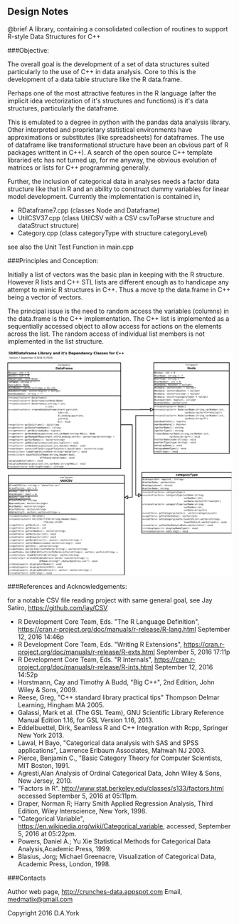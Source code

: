 ## Design Notes  

@brief A library, containing a consolidated collection of routines to support R-style Data Structures for C++

###Objective: 

The overall goal is the development of a set of data structures suited particularly to the use of C++ in data analysis. Core to this is the development of a data table structure like the R data.frame.

Perhaps one of the most attractive features in the R language (after the implicit idea vectorization of it's structures and functions) is it's data structures, particularly the dataframe.

This is emulated to a degree in python with the pandas data analysis library. Other interpreted and proprietary statistical environments have approximations or substitutes (like spreadsheets) for dataframes. The use of dataframe like transformational structure have been an obvious part of R packages writtent in C++). A search of the open source C++ template libraried etc has not turned up, for me anyway, the obvious evolution of matrices or lists for C++ programming generally.

Further, the inclusion of categorical data in analyses needs a factor data structure like that in R and an ability to construct dummy variables for linear model development. Currently the implementation is contained in,
  
  - RDataframe7.cpp (classes Node and Dataframe)
  - UtilCSV37.cpp (class UtilCSV with a CSV csvToParse structure and dataStruct structure)
  - Category.cpp (class categoryType with structure categoryLevel)
  
see also the Unit Test Function in main.cpp
  
###Principles and Conception: 
  
Initially a list of vectors was the basic plan in keeping with the R structure. However R lists and C++ STL lists are different enough as to handicape any attempt to mimic R structures in C++. Thus a move tp the data.frame in C++ being a vector of vectors. 

The principal issue is the need to random access the variables (columns) in the data.frame is the C++ implementation. The C++ list is implemented as a sequentially accessed object to allow access for actions on the elements across the list. The random access of individual list members is not implemented in the list structure.

![Class Diagram](Dataframe_Class.svg)

###References and Acknowledgements:
  
for a notable CSV file reading project with same general goal, see Jay Satiro, https://github.com/jay/CSV

  -  R Development Core Team, Eds. "The R Language Definition", https://cran.r-project.org/doc/manuals/r-release/R-lang.html September 12, 2016 14:46p
  -  R Development Core Team, Eds. "Writing R Extensions", https://cran.r-project.org/doc/manuals/r-release/R-exts.html September 5, 2016 17:11p
  -  R Development Core Team, Eds. "R Internals", https://cran.r-project.org/doc/manuals/r-release/R-ints.html September 12, 2016 14:52p
  -  Horstmann, Cay and Timothy A Budd, "Big C++", 2nd Edition, John Wiley & Sons, 2009.
  -  Reese, Greg, "C++ standard library practical tips" Thompson Delmar Learning, Hingham MA 2005.
  -  Galassi, Mark et al. (The GSL Team), GNU Scientific Library Reference Manual Edition 1.16, for GSL Version 1.16, 2013. 
  -  Eddelbuettel, Dirk, Seamless R and C++ Integration with Rcpp, Springer New York 2013.
  -  Lawal, H Bayo, "Categorical data analysis with SAS and SPSS applications", Lawrence Erlbaum Associates, Mahwah NJ 2003.
  -  Pierce, Benjamin C., "Basic Category Theory for Computer Scientists, MIT Boston, 1991.
  -  Agresti,Alan Analysis of Ordinal Categorical Data, John Wiley & Sons, New Jersey, 2010.
  -  "Factors in R". http://www.stat.berkeley.edu/classes/s133/factors.html accessed September 5, 2016 at 05:11pm.
  -  Draper, Norman R; Harry Smith Applied Regression Analysis, Third Edition, Wiley Interscience, New York, 1998.
  -  "Categorical Variable", https://en.wikipedia.org/wiki/Categorical_variable, accessed, September 5, 2016 at 05:22pm.
  -  Powers, Daniel A.; Yu Xie Statistical Methods for Categorical Data Analysis,Academic Press, 1999.
  -  Blasius, Jorg; Michael Greenacre, Visualization of Categorical Data, Academic Press, London, 1998.



###Contacts
  
Author web page, http://crunches-data.appspot.com
Email, medmatix@gmail.com
  
    
Copyright 2016 D.A.York
